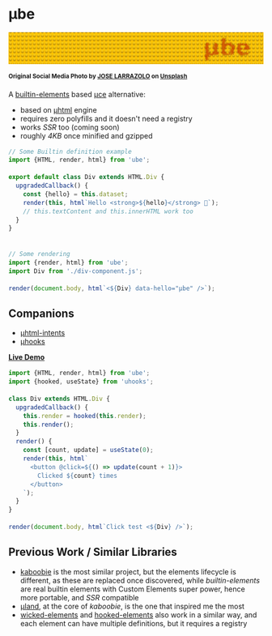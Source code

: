 # µbe

![lego board with µbe logo](./ube.jpg)

<sup>**Original Social Media Photo by [JOSE LARRAZOLO](https://unsplash.com/@joseadd) on [Unsplash](https://unsplash.com/)**</sup>

A [builtin-elements](https://github.com/WebReflection/builtin-elements#readme) based [µce](https://github.com/WebReflection/uce#readme) alternative:

  * based on [µhtml](https://github.com/WebReflection/uhtml#readme) engine
  * requires zero polyfills and it doesn't need a registry
  * works *SSR* too (coming soon)
  * roughly *4KB* once minified and gzipped

```js
// Some Builtin definition example
import {HTML, render, html} from 'ube';

export default class Div extends HTML.Div {
  upgradedCallback() {
    const {hello} = this.dataset;
    render(this, html`Hello <strong>${hello}</strong> 👋`);
    // this.textContent and this.innerHTML work too
  }
}


// Some rendering
import {render, html} from 'ube';
import Div from './div-component.js';

render(document.body, html`<${Div} data-hello="µbe" />`);
```

## Companions

  * [µhtml-intents](https://github.com/WebReflection/uhtml-intents#readme)
  * [µhooks](https://github.com/WebReflection/uhooks#readme)

**[Live Demo](https://codepen.io/WebReflection/pen/gOmaXrZ?editors=0010)**

```js
import {HTML, render, html} from 'ube';
import {hooked, useState} from 'uhooks';

class Div extends HTML.Div {
  upgradedCallback() {
    this.render = hooked(this.render);
    this.render();
  }
  render() {
    const [count, update] = useState(0);
    render(this, html`
      <button @click=${() => update(count + 1)}>
        Clicked ${count} times
      </button>
    `);
  }
}

render(document.body, html`Click test <${Div} />`);
```

## Previous Work / Similar Libraries

  * [kaboobie](https://github.com/WebReflection/kaboobie/#readme) is the most similar project, but the elements lifecycle is different, as these are replaced once discovered, while *builtin-elements* are real builtin elements with Custom Elements super power, hence more portable, and *SSR* compatible
  * [µland](https://github.com/WebReflection/uland#readme), at the core of *kaboobie*, is the one that inspired me the most
  * [wicked-elements](https://github.com/WebReflection/wicked-elements#readme) and [hooked-elements](https://github.com/WebReflection/hooked-elements#readme) also work in a similar way, and each element can have multiple definitions, but it requires a registry

